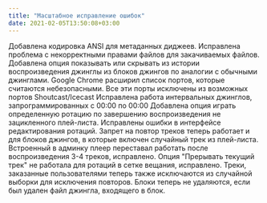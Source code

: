 ```yaml
---
title: "Масштабное исправление ошибок"
date: 2021-02-05T13:50:08+03:00
---
```



Добавлена кодировка ANSI для метаданных диджеев.
Исправлена проблема с некорректными правами файлов для закачиваемых файлов.
Добавлена опция показывать или скрывать из истории воспроизведения джинглы из блоков джингов по аналогии с обычными джинглами.
Google Chrome расширил список портов, которые считаются небезопасными. Все эти порты исключены из возможных портов Shoutcast/Icecast
Исправлена работа интервальных джинглов, запрограммированных с 00:00 по 00:00
Добавлена опция играть определенную ротацию по завершению воспроизведения не зацикленного плей-листа.
Исправлены ошибки в интерфейсе редактирования ротаций.
Запрет на повтор треков теперь работает и для блоков джингов, в которые включен случайный трек из плей-листа.
Встроенный в админку плеер переставал работать после воспроизведения 3-4 треков, исправлено.
Опция "Прерывать текущий трек" не работала для ротаций в сетке вещания, исправлено.
Треки, заказанные пользователями теперь также исключаются из случайной выборки для исключения повторов.
Блоки теперь не удаляются, если был удален файл джингла, входящего в блок.
